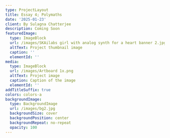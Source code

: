 ```yaml
---
type: ProjectLayout
title: Essay 4; Polymaths
date: '2025-01-23'
client: By Sulagna Chatterjee
description: Coming Soon
featuredImage:
  type: ImageBlock
  url: /images/SKAilabs girl with analog synth for a heart banner 2.jpg
  altText: Project thumbnail image
  caption: ''
  elementId: ''
media:
  type: ImageBlock
  url: /images/Artboard 1x.png
  altText: Project image
  caption: Caption of the image
  elementId: ''
addTitleSuffix: true
colors: colors-a
backgroundImage:
  type: BackgroundImage
  url: /images/bg2.jpg
  backgroundSize: cover
  backgroundPosition: center
  backgroundRepeat: no-repeat
  opacity: 100
---
```

